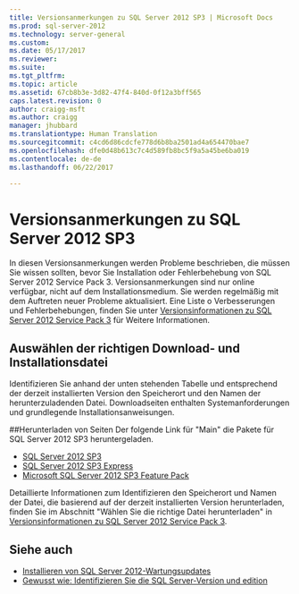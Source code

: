 ```yaml
---
title: Versionsanmerkungen zu SQL Server 2012 SP3 | Microsoft Docs
ms.prod: sql-server-2012
ms.technology: server-general
ms.custom: 
ms.date: 05/17/2017
ms.reviewer: 
ms.suite: 
ms.tgt_pltfrm: 
ms.topic: article
ms.assetid: 67cb8b3e-3d82-47f4-840d-0f12a3bff565
caps.latest.revision: 0
author: craigg-msft
ms.author: craigg
manager: jhubbard
ms.translationtype: Human Translation
ms.sourcegitcommit: c4cd6d86cdcfe778d6b8ba2501ad4a654470bae7
ms.openlocfilehash: dfe0d48b613c7c4d589fb8bc5f9a5a45be6ba019
ms.contentlocale: de-de
ms.lasthandoff: 06/22/2017

---
```

# <a name="sql-server-2012-sp3-release-notes"></a>Versionsanmerkungen zu SQL Server 2012 SP3
In diesen Versionsanmerkungen werden Probleme beschrieben, die müssen Sie wissen sollten, bevor Sie Installation oder Fehlerbehebung von SQL Server 2012 Service Pack 3. Versionsanmerkungen sind nur online verfügbar, nicht auf dem Installationsmedium. Sie werden regelmäßig mit dem Auftreten neuer Probleme aktualisiert. Eine Liste o Verbesserungen und Fehlerbehebungen, finden Sie unter [Versionsinformationen zu SQL Server 2012 Service Pack 3](http://support.microsoft.com/help/3072779/sql-server-2012-service-pack-3-release-information) für Weitere Informationen.  
  
## <a name="choose-the-correct-file-to-download-and-install"></a>Auswählen der richtigen Download- und Installationsdatei  
Identifizieren Sie anhand der unten stehenden Tabelle und entsprechend der derzeit installierten Version den Speicherort und den Namen der herunterzuladenden Datei. Downloadseiten enthalten Systemanforderungen und grundlegende Installationsanweisungen.  

##<a name="download-pages"></a>Herunterladen von Seiten
Der folgende Link für "Main" die Pakete für SQL Server 2012 SP3 heruntergeladen.
- [SQL Server 2012 SP3](http://go.microsoft.com/fwlink/?linkid=615935)
- [SQL Server 2012 SP3 Express](http://go.microsoft.com/fwlink/?linkid=692144)
- [Microsoft SQL Server 2012 SP3 Feature Pack](http://go.microsoft.com/fwlink/?linkid=615941)

Detaillierte Informationen zum Identifizieren den Speicherort und Namen der Datei, die basierend auf der derzeit installierten Version herunterladen, finden Sie im Abschnitt "Wählen Sie die richtige Datei herunterladen" in [Versionsinformationen zu SQL Server 2012 Service Pack 3](https://support.microsoft.com/en-us/help/3072779/sql-server-2012-service-pack-3-release-information).

## <a name="see-also"></a>Siehe auch
- [Installieren von SQL Server 2012-Wartungsupdates](https://msdn.microsoft.com/en-us/library/hh479746(v=sql.110).aspx)
- [Gewusst wie: Identifizieren Sie die SQL Server-Version und edition](https://support.microsoft.com/en-us/help/321185)
